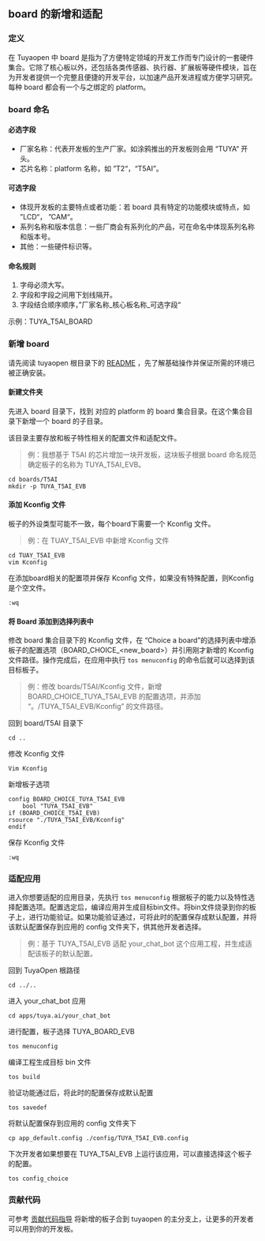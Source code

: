 ## board 的新增和适配

### 定义

在 Tuyaopen 中 board 是指为了方便特定领域的开发工作而专门设计的一套硬件集合。它除了核心板以外，还包括各类传感器、执行器、扩展板等硬件模块，旨在为开发者提供一个完整且便捷的开发平台，以加速产品开发进程或方便学习研究。每种 board 都会有一个与之绑定的 platform。

### board 命名

#### 必选字段

- 厂家名称：代表开发板的生产厂家。如涂鸦推出的开发板则会用 “TUYA“ 开头。
- 芯片名称：platform 名称，如 ”T2“，“T5AI”。

#### 可选字段

- 体现开发板的主要特点或者功能：若 board 具有特定的功能模块或特点，如 ”LCD“， ”CAM“。
- 系列名称和版本信息：一些厂商会有系列化的产品，可在命名中体现系列名称和版本号。
- 其他：一些硬件标识等。

#### 命名规则

1. 字母必须大写。
2. 字段和字段之间用下划线隔开。
3. 字段结合顺序顺序，”厂家名称_核心板名称\_可选字段“

示例：TUYA_T5AI_BOARD

### 新增 board 

请先阅读 tuyaopen 根目录下的 [README](../../README_zh.md) ，先了解基础操作并保证所需的环境已被正确安装。

#### 新建文件夹

先进入 board 目录下，找到 对应的 platform 的 board 集合目录。在这个集合目录下新增一个 board 的子目录。

该目录主要存放和板子特性相关的配置文件和适配文件。

> 例：我想基于 T5AI 的芯片增加一块开发板，这块板子根据 board 命名规范确定板子的名称为 TUYA_T5AI_EVB。

```shell
cd boards/T5AI
mkdir -p TUYA_T5AI_EVB 
```

#### 添加 Kconfig 文件

板子的外设类型可能不一致，每个board下需要一个 Kconfig 文件。

> 例：在 TUAY_T5AI_EVB 中新增 Kconfig 文件

```shell
cd TUAY_T5AI_EVB 
vim Kconfig
```

在添加board相关的配置项并保存 Kconfig 文件，如果没有特殊配置，则Kconfig是个空文件。

```shell
:wq
```

#### 将 Board 添加到选择列表中

修改 board 集合目录下的 Kconfig 文件，在 “Choice a board”的选择列表中增添板子的配置选项（BOARD_CHOICE_<new_board>）并引用刚才新增的 Kconfig 文件路径。操作完成后，在应用中执行 `tos menuconfig` 的命令后就可以选择到该目标板子。

> 例：修改 boards/T5AI/Kconfig 文件，新增 BOARD_CHOICE_TUYA_T5AI_EVB 的配置选项，并添加 “。/TUYA_T5AI_EVB/Kconfig” 的文件路径。

回到 board/T5AI 目录下

```shell
cd ..
```

修改 Kconfig 文件

```shell
Vim Kconfig
```

新增板子选项

```shell
config BOARD_CHOICE_TUYA_T5AI_EVB
    bool "TUYA_T5AI_EVB"
if (BOARD_CHOICE_T5AI_EVB)
rsource "./TUYA_T5AI_EVB/Kconfig"
endif
```

保存 Kconfig 文件

```shell
:wq
```

### 适配应用

进入你想要适配的应用目录，先执行 `tos menuconfig` 根据板子的能力以及特性选择配置选项。配置选定后，编译应用并生成目标bin文件。将bin文件烧录到你的板子上，进行功能验证。如果功能验证通过，可将此时的配置保存成默认配置，并将该默认配置保存到应用的 config 文件夹下，供其他开发者选择。

> 例：基于 TUYA_T5AI_EVB 适配 your_chat_bot 这个应用工程，并生成适配该板子的默认配置。

回到 TuyaOpen 根路径

```shell
cd ../..
```

进入 your_chat_bot 应用

```shell
cd apps/tuya.ai/your_chat_bot
```

进行配置，板子选择 TUYA_BOARD_EVB

```
tos menuconfig
```

编译工程生成目标 bin 文件

```shell
tos build
```

验证功能通过后，将此时的配置保存成默认配置

```shell
tos savedef
```

将默认配置保存到应用的 config 文件夹下

```
cp app_default.config ./config/TUYA_T5AI_EVB.config
```

下次开发者如果想要在 TUYA_T5AI_EVB  上运行该应用，可以直接选择这个板子的配置。

```
tos config_choice
```

### 贡献代码

可参考 [贡献代码指导](contribute_guide.md) 将新增的板子合到 tuyaopen 的主分支上，让更多的开发者可以用到你的开发板。